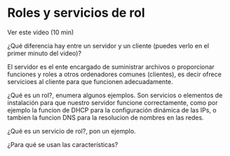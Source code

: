 # Roles y servicios de rol

Ver este video (10 min)

¿Qué diferencia hay entre un servidor y un cliente (puedes verlo en el primer minuto del video)?

El servidor es el ente encargado de suministrar archivos o proporcionar funciones y roles a otros ordenadores comunes (clientes), es decir ofrece servicioes al cliente para que funcionen adecuadamente.

¿Qué es un rol?, enumera algunos ejemplos.
Son servicios o elementos de instalación para que nuestro servidor funcione correctamente, como por ejemplo la funcion de DHCP para la configuración dinámica de las IPs, o tambien la funcion DNS para la resolucion de nombres en las redes.

¿Qué es un servicio de rol?, pon un ejemplo.

¿Para qué se usan las características?
